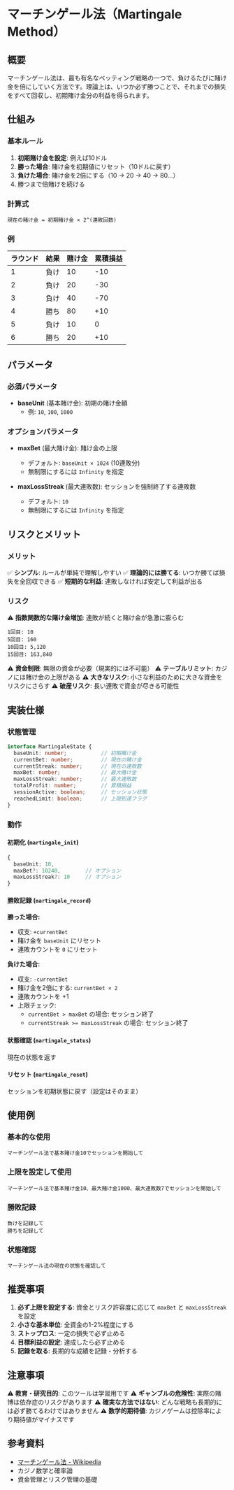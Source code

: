 # マーチンゲール法（Martingale Method）

## 概要

マーチンゲール法は、最も有名なベッティング戦略の一つで、負けるたびに賭け金を倍にしていく方法です。理論上は、いつか必ず勝つことで、それまでの損失をすべて回収し、初期賭け金分の利益を得られます。

## 仕組み

### 基本ルール

1. **初期賭け金を設定**: 例えば10ドル
2. **勝った場合**: 賭け金を初期値にリセット（10ドルに戻す）
3. **負けた場合**: 賭け金を2倍にする（10 → 20 → 40 → 80...）
4. 勝つまで倍賭けを続ける

### 計算式

```
現在の賭け金 = 初期賭け金 × 2^(連敗回数)
```

### 例

| ラウンド | 結果 | 賭け金 | 累積損益 |
|---------|------|--------|---------|
| 1       | 負け | 10     | -10     |
| 2       | 負け | 20     | -30     |
| 3       | 負け | 40     | -70     |
| 4       | 勝ち | 80     | +10     |
| 5       | 負け | 10     | 0       |
| 6       | 勝ち | 20     | +10     |

## パラメータ

### 必須パラメータ

- **baseUnit** (基本賭け金): 初期の賭け金額
  - 例: `10`, `100`, `1000`

### オプションパラメータ

- **maxBet** (最大賭け金): 賭け金の上限
  - デフォルト: `baseUnit × 1024` (10連敗分)
  - 無制限にするには `Infinity` を指定

- **maxLossStreak** (最大連敗数): セッションを強制終了する連敗数
  - デフォルト: `10`
  - 無制限にするには `Infinity` を指定

## リスクとメリット

### メリット

✅ **シンプル**: ルールが単純で理解しやすい
✅ **理論的には勝てる**: いつか勝てば損失を全回収できる
✅ **短期的な利益**: 連敗しなければ安定して利益が出る

### リスク

⚠️ **指数関数的な賭け金増加**: 連敗が続くと賭け金が急激に膨らむ
```
1回目: 10
5回目: 160
10回目: 5,120
15回目: 163,840
```

⚠️ **資金制限**: 無限の資金が必要（現実的には不可能）
⚠️ **テーブルリミット**: カジノには賭け金の上限がある
⚠️ **大きなリスク**: 小さな利益のために大きな資金をリスクにさらす
⚠️ **破産リスク**: 長い連敗で資金が尽きる可能性

## 実装仕様

### 状態管理

```typescript
interface MartingaleState {
  baseUnit: number;           // 初期賭け金
  currentBet: number;         // 現在の賭け金
  currentStreak: number;      // 現在の連敗数
  maxBet: number;             // 最大賭け金
  maxLossStreak: number;      // 最大連敗数
  totalProfit: number;        // 累積損益
  sessionActive: boolean;     // セッション状態
  reachedLimit: boolean;      // 上限到達フラグ
}
```

### 動作

#### 初期化 (`martingale_init`)
```typescript
{
  baseUnit: 10,
  maxBet?: 10240,        // オプション
  maxLossStreak?: 10     // オプション
}
```

#### 勝敗記録 (`martingale_record`)

**勝った場合:**
- 収支: `+currentBet`
- 賭け金を `baseUnit` にリセット
- 連敗カウントを `0` にリセット

**負けた場合:**
- 収支: `-currentBet`
- 賭け金を2倍にする: `currentBet × 2`
- 連敗カウントを +1
- 上限チェック:
  - `currentBet > maxBet` の場合: セッション終了
  - `currentStreak >= maxLossStreak` の場合: セッション終了

#### 状態確認 (`martingale_status`)
現在の状態を返す

#### リセット (`martingale_reset`)
セッションを初期状態に戻す（設定はそのまま）

## 使用例

### 基本的な使用

```
マーチンゲール法で基本賭け金10でセッションを開始して
```

### 上限を設定して使用

```
マーチンゲール法で基本賭け金10、最大賭け金1000、最大連敗数7でセッションを開始して
```

### 勝敗記録

```
負けを記録して
勝ちを記録して
```

### 状態確認

```
マーチンゲール法の現在の状態を確認して
```

## 推奨事項

1. **必ず上限を設定する**: 資金とリスク許容度に応じて `maxBet` と `maxLossStreak` を設定
2. **小さな基本単位**: 全資金の1-2%程度にする
3. **ストップロス**: 一定の損失で必ず止める
4. **目標利益の設定**: 達成したら必ず止める
5. **記録を取る**: 長期的な成績を記録・分析する

## 注意事項

⚠️ **教育・研究目的**: このツールは学習用です
⚠️ **ギャンブルの危険性**: 実際の賭博は依存症のリスクがあります
⚠️ **確実な方法ではない**: どんな戦略も長期的には必ず勝てるわけではありません
⚠️ **数学的期待値**: カジノゲームは控除率により期待値がマイナスです

## 参考資料

- [マーチンゲール法 - Wikipedia](https://ja.wikipedia.org/wiki/マーチンゲール法)
- カジノ数学と確率論
- 資金管理とリスク管理の基礎
